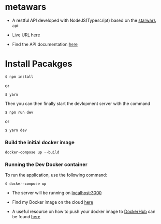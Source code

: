 # metawars
- A restful API developed with NodeJS(Typescript) based on the [starwars](https://swapi.py4e.com) api

- Live URL [here](https://metacare-ass.herokuapp.com/api/v1)
- Find the API documentation [here](https://documenter.getpostman.com/view/11690328/UVXoktAc)


# Install Pacakges

```
$ npm install

```
or

```
$ yarn

```
Then you can then finally start the devlopment server with the command

```
$ npm run dev

```
or

```
$ yarn dev

```

### Build the initial docker image
```
docker-compose up --build
```
### Running the Dev Docker container

To run the application, use the following command:

```
$ docker-compose up
```

 - The server will be running on [localhost:3000](http://0.0.0.0:3000)

 - Find my Docker image on the cloud [here](https://hub.docker.com/repository/docker/ewave112/meta-image)

 - A useful resource on how to push your docker image to [DockerHub](https://hub.docker.com)  can be found [here](https://ropenscilabs.github.io/r-docker-tutorial/04-Dockerhub.html)
